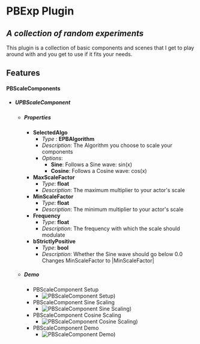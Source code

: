 # PBExp Plugin
## _A collection of random experiments_

This plugin is a collection of basic components and scenes that I get to play around with and you get to use if it fits your needs.

## Features
#### PBScaleComponents
- ##### UPBScaleComponent
    - ##### Properties
        - **SelectedAlgo**
            - *Type* : **EPBAlgorithm**
            - *Description*: The Algorithm you choose to scale your components
            - *Options*:
                - **Sine**: Follows a Sine wave: sin(x)
                - **Cosine**: Follows a Cosine wave: cos(x)
        - **MaxScaleFactor**
            - *Type*: **float**
            - *Description*: The maximum multiplier to your actor's scale
        - **MinScaleFactor**
            - *Type*: **float**
            - *Description*: The minimum multiplier to your actor's scale
        - **Frequency**
            - *Type*: **float**
            - *Description*: The frequency with which the scale should modulate
        - **bStrictlyPositive**
            - *Type*: **bool**
            - *Description*: Whether the Sine wave should go below 0.0 Changes MinScaleFactor to |MinScaleFactor|
    - ##### Demo
        - PBScaleComponent Setup
            - ![PBScaleComponent Setup](https://github.com/AryamaanPB/Unreal-Engine-Plugin-Experiments/blob/pbscalecomponents/Plugins/PBExp/Resources/PBScaleComponent%20Setup.gif))
        - PBScaleComponent Sine Scaling
            -  ![PBScaleComponent Sine Scaling](https://github.com/AryamaanPB/Unreal-Engine-Plugin-Experiments/blob/pbscalecomponents/Plugins/PBExp/Resources/PBScaleComponent%20Sine.gif))
        -  PBScaleComponent Cosine Scaling
            -  ![PBScaleComponent Cosine Scaling](https://github.com/AryamaanPB/Unreal-Engine-Plugin-Experiments/blob/pbscalecomponents/Plugins/PBExp/Resources/PBScaleComponent%20Cosine.gif))
        -  PBScaleComponent Demo
            -  ![PBScaleComponent Demo](https://github.com/AryamaanPB/Unreal-Engine-Plugin-Experiments/blob/pbscalecomponents/Plugins/PBExp/Resources/PBScaleComponent%20Demo.gif))
